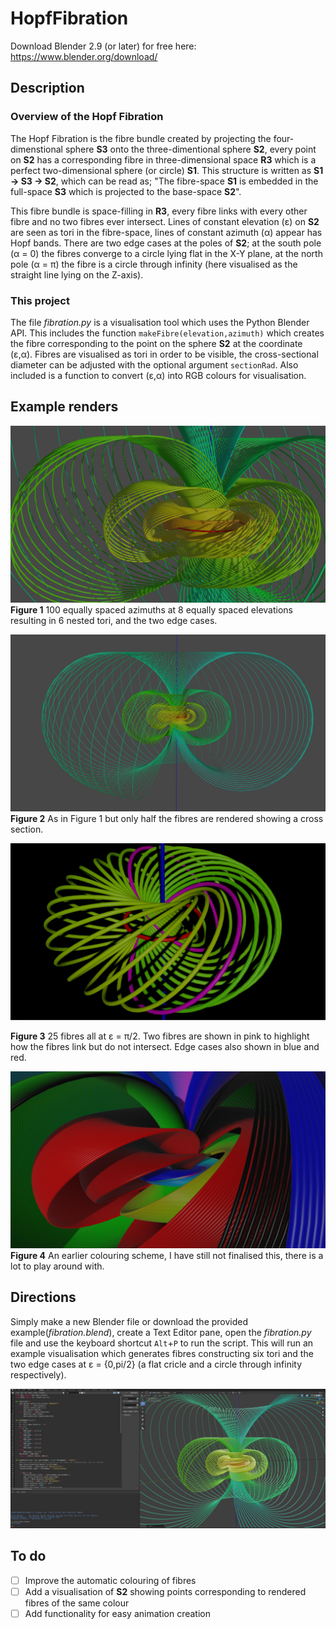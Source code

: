 # HopfFibration

Download Blender 2.9 (or later) for free here: 
https://www.blender.org/download/

## Description
### Overview of the Hopf Fibration
The Hopf Fibration is the fibre bundle created by projecting the four-dimenstional sphere **S3** onto the three-dimentional sphere **S2**, every point on **S2** has a corresponding fibre in three-dimensional space **R3** which is a perfect two-dimensional sphere (or circle) **S1**. This structure is written as **S1 -> S3 -> S2**, which can be read as; "The fibre-space **S1** is embedded in the full-space **S3** which is projected to the base-space **S2**". 

This fibre bundle is space-filling in **R3**, every fibre links with every other fibre and no two fibres ever intersect. Lines of constant elevation (&epsilon;) on **S2** are seen as tori in the fibre-space, lines of constant azimuth (&alpha;) appear has Hopf bands. There are two edge cases at the poles of **S2**; at the south pole (&alpha; = 0) the fibres converge to a circle lying flat in the X-Y plane, at the north pole (&alpha; = &pi;) the fibre is a circle through infinity (here visualised as the straight line lying on the Z-axis).

### This project
The file *fibration.py* is a visualisation tool which uses the Python Blender API. 
This includes the function `makeFibre(elevation,azimuth)` which creates the fibre corresponding to the point on the sphere **S2** at the coordinate (&epsilon;,&alpha;). 
Fibres are visualised as tori in order to be visible, the cross-sectional diameter can be adjusted with the optional argument `sectionRad`. Also included is a function to convert (&epsilon;,&alpha;) into RGB colours for visualisation.

## Example renders

![Hopf fibration: 6 nested tori](https://github.com/For-The-Wolf/HopfFibration/blob/main/Example%20Renders/hopf_fibration_1.JPG?raw=true)
**Figure 1** 100 equally spaced azimuths at 8 equally spaced elevations resulting in 6 nested tori, and the two edge cases.

![Hopf fibration: section](https://github.com/For-The-Wolf/HopfFibration/blob/main/Example%20Renders/hopf_fibration_3.JPG?raw=true)
**Figure 2** As in Figure 1 but only half the fibres are rendered showing a cross section.

![Hopf fibration: 25 fibres at e = pi/2](https://github.com/For-The-Wolf/HopfFibration/blob/main/Example%20Renders/hopf_elevation_0_5pi.JPG?raw=true)

**Figure 3** 25 fibres all at &epsilon; = &pi;/2. Two fibres are shown in pink to highlight how the fibres link but do not intersect. Edge cases also shown in blue and red.

![Hopf fibration: colour trial](https://github.com/For-The-Wolf/HopfFibration/blob/main/Example%20Renders/hopf_fibration_4.JPG?raw=true)
**Figure 4** An earlier colouring scheme, I have still not finalised this, there is a lot to play around with.

## Directions

Simply make a new Blender file or download the provided example(*fibration.blend*), create a Text Editor pane, open the *fibration.py* file and use the keyboard shortcut `Alt`+`P` to run the script. 
This will run an example visualisation which generates fibres constructing six tori and the two edge cases at &epsilon; = {0,pi/2} (a flat cricle and a circle through infinity respectively).

![Hopf fibration visualisation in blender](https://github.com/For-The-Wolf/HopfFibration/blob/main/Example%20Renders/hopf_fibration_SS.JPG?raw=true)

## To do
- [ ] Improve the automatic colouring of fibres
- [ ] Add a visualisation of **S2** showing points corresponding to rendered fibres of the same colour
- [ ] Add functionality for easy animation creation 
